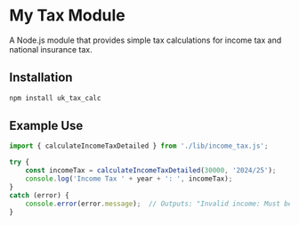 # My Tax Module

A Node.js module that provides simple tax calculations for income tax and national insurance tax.

## Installation

```bash
npm install uk_tax_calc
```

## Example Use

```js
import { calculateIncomeTaxDetailed } from './lib/income_tax.js';

try {
    const incomeTax = calculateIncomeTaxDetailed(30000, '2024/25');
    console.log('Income Tax ' + year + ': ', incomeTax);
}
catch (error) {
    console.error(error.message);  // Outputs: "Invalid income: Must be a positive number."
}
```
